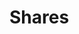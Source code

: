 # Shares

<!-- This file is referenced at least one time as "shares.md" TODO VFS-7452 -->
<!-- TODO VFS-7219 migrate shares docs -->

<!-- TODO VFS-7219 mention about the share root dir and the fact that nested
     items do not have any share associated with them, despite being effectively
     shared.
-->